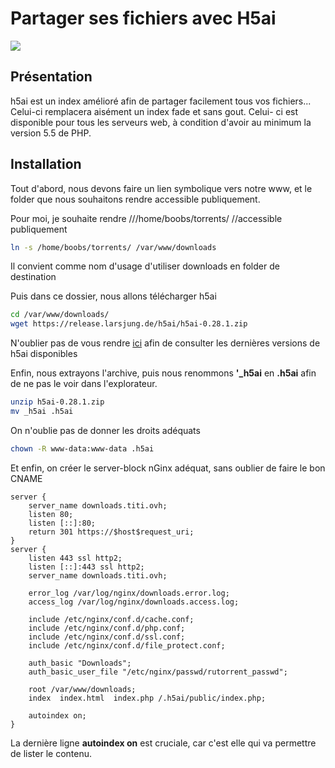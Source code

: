# Partager ses fichiers avec H5ai

![](/h5ai.jpg)

## Présentation

h5ai est un index amélioré afin de partager facilement tous vos
fichiers... Celui-ci remplacera aisément un index fade et sans gout.
Celui- ci est disponible pour tous les serveurs web, à condition
d'avoir au minimum la version 5.5 de PHP.

## Installation

Tout d'abord, nous devons faire un lien symbolique vers notre www, et
le folder que nous souhaitons rendre accessible publiquement.

Pour moi, je souhaite rendre ///home/boobs/torrents/ //accessible
publiquement

```bash
ln -s /home/boobs/torrents/ /var/www/downloads
```

Il convient comme nom d'usage d'utiliser downloads en folder de
destination

Puis dans ce dossier, nous allons télécharger h5ai

```bash
cd /var/www/downloads/
wget https://release.larsjung.de/h5ai/h5ai-0.28.1.zip
```

N'oublier pas de vous rendre [ici](https://release.larsjung.de/h5ai/)
afin de consulter les dernières versions de h5ai disponibles

Enfin, nous extrayons l'archive, puis nous renommons **'_h5ai** en
**.h5ai** afin de ne pas le voir dans l'explorateur.

```bash
unzip h5ai-0.28.1.zip
mv _h5ai .h5ai
```

On n'oublie pas de donner les droits adéquats

```bash
chown -R www-data:www-data .h5ai
```

Et enfin, on créer le server-block nGinx adéquat, sans oublier de faire
le bon CNAME

```nginx
server {
    server_name downloads.titi.ovh;
    listen 80;
    listen [::]:80;
    return 301 https://$host$request_uri;
}
server {
    listen 443 ssl http2;
    listen [::]:443 ssl http2;
    server_name downloads.titi.ovh;

    error_log /var/log/nginx/downloads.error.log;
    access_log /var/log/nginx/downloads.access.log;

    include /etc/nginx/conf.d/cache.conf;
    include /etc/nginx/conf.d/php.conf;
    include /etc/nginx/conf.d/ssl.conf;
    include /etc/nginx/conf.d/file_protect.conf;

    auth_basic "Downloads";
    auth_basic_user_file "/etc/nginx/passwd/rutorrent_passwd";

    root /var/www/downloads;
    index  index.html  index.php /.h5ai/public/index.php;

    autoindex on;
}
```

La dernière ligne **autoindex on** est cruciale, car c'est elle qui va
permettre de lister le contenu.
